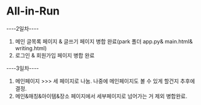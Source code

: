 # All-in-Run
----2일차----
1) 메인 글목록 페이지 & 글쓰기 페이지 병합 완료(park 폴더 app.py& main.html& writing.html)
2) 로그인 & 회원가입 페이지 병합 완료

----3일차----
1) 메인페이지 >>> 세 페이지로 나눔. 나중에 메인페이지도 볼 수 있게 할건지 추후에 결정.
2) 메인&매칭&아이템&장소 페이지에서 세부페이지로 넘어가는 거 제외 병합완료.